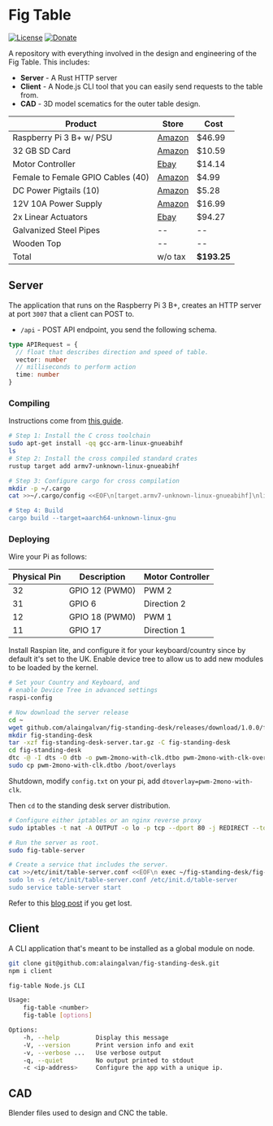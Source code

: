 # Fig Table

[![License][license-img]][license-url]
[![Donate][donate-img]][donate-url]

A repository with everything involved in the design and engineering of the Fig Table. This includes:

- **Server** - A Rust HTTP server 
- **Client** - A Node.js CLI tool that you can easily send requests to the table from.
- **CAD** - 3D model scematics for the outer table design.

| Product | Store | Cost |
|---------|-------|------|
| Raspberry Pi 3 B+ w/ PSU | [Amazon](https://www.amazon.com/gp/product/B01C6FFNY4/ref=oh_aui_search_detailpage?ie=UTF8&psc=1) | $46.99 |
| 32 GB SD Card | [Amazon](https://www.amazon.com/gp/product/B010Q57T02/ref=od_aui_detailpages00?ie=UTF8&psc=1) | $10.59 |
| Motor Controller | [Ebay](http://www.ebay.com/itm/262745386098?_trksid=p2060353.m2749.l2649&ssPageName=STRK%3AMEBIDX%3AIT) | $14.14 |
| Female to Female GPIO Cables (40) | [Amazon](https://www.amazon.com/gp/product/B00KOL5BCC/ref=oh_aui_detailpage_o09_s00?ie=UTF8&psc=1) | $4.99 |
| DC Power Pigtails (10) | [Amazon](https://www.amazon.com/gp/product/B00CUKHN0S/ref=oh_aui_detailpage_o00_s00?ie=UTF8&psc=1) | $5.28 |
| 12V 10A Power Supply | [Amazon](https://www.amazon.com/gp/product/B00Z9X4GLW/ref=oh_aui_detailpage_o00_s01?ie=UTF8&psc=1) | $16.99 |
| 2x Linear Actuators | [Ebay](http://www.ebay.com/itm/122042491329?_trksid=p2060353.m2749.l2649&ssPageName=STRK%3AMEBIDX%3AIT) | $94.27 |
| Galvanized Steel Pipes | -- | -- |
| Wooden Top | -- | -- |
| Total | w/o tax | **$193.25** | 

## Server

The application that runs on the Raspberry Pi 3 B+, creates an HTTP server at port `3007` that a client can POST to.

- `/api` - POST API endpoint, you send the following schema.

```ts
type APIRequest = {
  // float that describes direction and speed of table.
  vector: number
  // milliseconds to perform action
  time: number
}
```

### Compiling

Instructions come from [this guide](https://github.com/japaric/rust-cross).

```bash
# Step 1: Install the C cross toolchain
sudo apt-get install -qq gcc-arm-linux-gnueabihf
ls
# Step 2: Install the cross compiled standard crates
rustup target add armv7-unknown-linux-gnueabihf

# Step 3: Configure cargo for cross compilation
mkdir -p ~/.cargo
cat >>~/.cargo/config <<EOF\n[target.armv7-unknown-linux-gnueabihf]\nlinker = "arm-linux-gnueabihf-gcc"EOF

# Step 4: Build
cargo build --target=aarch64-unknown-linux-gnu
```

### Deploying

Wire your Pi as follows:

| Physical Pin | Description | Motor Controller |
|--------------|-------------|------------------|
| 32 | GPIO 12 (PWM0) | PWM 2 |
| 31 | GPIO 6 | Direction 2 |
| 12 | GPIO 18 (PWM0) | PWM 1 |
| 11 | GPIO 17 | Direction 1 |

Install Raspian lite, and configure it for your keyboard/country since by default it's set to the UK. Enable device tree to allow us to add new modules to be loaded by the kernel.

```bash
# Set your Country and Keyboard, and 
# enable Device Tree in advanced settings
raspi-config

# Now download the server release
cd ~
wget github.com/alaingalvan/fig-standing-desk/releases/download/1.0.0/fig-standing-desk-server.tar.gz
mkdir fig-standing-desk
tar -xzf fig-standing-desk-server.tar.gz -C fig-standing-desk
cd fig-standing-desk
dtc -@ -I dts -O dtb -o pwm-2mono-with-clk.dtbo pwm-2mono-with-clk-overlay.dts
sudo cp pwm-2mono-with-clk.dtbo /boot/overlays
```

Shutdown, modify `config.txt` on your pi, add `dtoverlay=pwm-2mono-with-clk`.

Then `cd` to the standing desk server distribution.

```bash
# Configure either iptables or an nginx reverse proxy
sudo iptables -t nat -A OUTPUT -o lo -p tcp --dport 80 -j REDIRECT --to-port 3007

# Run the server as root.
sudo fig-table-server

# Create a service that includes the server.
cat >>/etc/init/table-server.conf <<EOF\n exec ~/fig-standing-desk/fig-table-server EOF
sudo ln -s /etc/init/table-server.conf /etc/init.d/table-server
sudo service table-server start
```
Refer to this [blog post](http://www.jumpnowtek.com/rpi/Using-the-Raspberry-Pi-Hardware-PWM-timers.html) if you get lost.

## Client

A CLI application that's meant to be installed as a global module on node. 

```bash
git clone git@github.com:alaingalvan/fig-standing-desk.git
npm i client
```

```bash
fig-table Node.js CLI

Usage:
    fig-table <number>
    fig-table [options]

Options:
    -h, --help          Display this message
    -V, --version       Print version info and exit
    -v, --verbose ...   Use verbose output
    -q, --quiet         No output printed to stdout
    -c <ip-address>     Configure the app with a unique ip.
```

## CAD

Blender files used to design and CNC the table.


[license-img]: http://img.shields.io/:license-mit-blue.svg?style=flat-square
[license-url]: https://opensource.org/licenses/MIT
[donate-img]: https://img.shields.io/badge/$-support-green.svg?style=flat-square
[donate-url]: https://www.paypal.me/alaingalvan/3